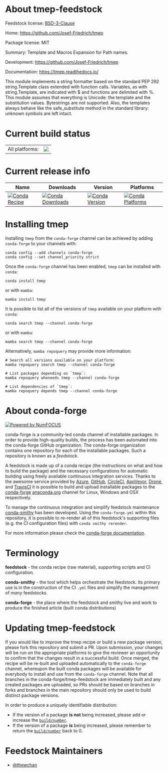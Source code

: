 About tmep-feedstock
====================

Feedstock license: [BSD-3-Clause](https://github.com/conda-forge/tmep-feedstock/blob/main/LICENSE.txt)

Home: https://github.com/Josef-Friedrich/tmep

Package license: MIT

Summary: Template and Macros Expansion for Path names.

Development: https://github.com/Josef-Friedrich/tmep

Documentation: https://tmep.readthedocs.io/

This module implements a string formatter based on the standard PEP 292 string.Template class extended with function calls. Variables, as with string.Template, are indicated with $ and functions are delimited with %.
This module assumes that everything is Unicode: the template and the substitution values. Bytestrings are not supported. Also, the templates always behave like the safe_substitute method in the standard library: unknown symbols are left intact.

Current build status
====================


<table><tr><td>All platforms:</td>
    <td>
      <a href="https://dev.azure.com/conda-forge/feedstock-builds/_build/latest?definitionId=12252&branchName=main">
        <img src="https://dev.azure.com/conda-forge/feedstock-builds/_apis/build/status/tmep-feedstock?branchName=main">
      </a>
    </td>
  </tr>
</table>

Current release info
====================

| Name | Downloads | Version | Platforms |
| --- | --- | --- | --- |
| [![Conda Recipe](https://img.shields.io/badge/recipe-tmep-green.svg)](https://anaconda.org/conda-forge/tmep) | [![Conda Downloads](https://img.shields.io/conda/dn/conda-forge/tmep.svg)](https://anaconda.org/conda-forge/tmep) | [![Conda Version](https://img.shields.io/conda/vn/conda-forge/tmep.svg)](https://anaconda.org/conda-forge/tmep) | [![Conda Platforms](https://img.shields.io/conda/pn/conda-forge/tmep.svg)](https://anaconda.org/conda-forge/tmep) |

Installing tmep
===============

Installing `tmep` from the `conda-forge` channel can be achieved by adding `conda-forge` to your channels with:

```
conda config --add channels conda-forge
conda config --set channel_priority strict
```

Once the `conda-forge` channel has been enabled, `tmep` can be installed with `conda`:

```
conda install tmep
```

or with `mamba`:

```
mamba install tmep
```

It is possible to list all of the versions of `tmep` available on your platform with `conda`:

```
conda search tmep --channel conda-forge
```

or with `mamba`:

```
mamba search tmep --channel conda-forge
```

Alternatively, `mamba repoquery` may provide more information:

```
# Search all versions available on your platform:
mamba repoquery search tmep --channel conda-forge

# List packages depending on `tmep`:
mamba repoquery whoneeds tmep --channel conda-forge

# List dependencies of `tmep`:
mamba repoquery depends tmep --channel conda-forge
```


About conda-forge
=================

[![Powered by
NumFOCUS](https://img.shields.io/badge/powered%20by-NumFOCUS-orange.svg?style=flat&colorA=E1523D&colorB=007D8A)](https://numfocus.org)

conda-forge is a community-led conda channel of installable packages.
In order to provide high-quality builds, the process has been automated into the
conda-forge GitHub organization. The conda-forge organization contains one repository
for each of the installable packages. Such a repository is known as a *feedstock*.

A feedstock is made up of a conda recipe (the instructions on what and how to build
the package) and the necessary configurations for automatic building using freely
available continuous integration services. Thanks to the awesome service provided by
[Azure](https://azure.microsoft.com/en-us/services/devops/), [GitHub](https://github.com/),
[CircleCI](https://circleci.com/), [AppVeyor](https://www.appveyor.com/),
[Drone](https://cloud.drone.io/welcome), and [TravisCI](https://travis-ci.com/)
it is possible to build and upload installable packages to the
[conda-forge](https://anaconda.org/conda-forge) [anaconda.org](https://anaconda.org/)
channel for Linux, Windows and OSX respectively.

To manage the continuous integration and simplify feedstock maintenance
[conda-smithy](https://github.com/conda-forge/conda-smithy) has been developed.
Using the ``conda-forge.yml`` within this repository, it is possible to re-render all of
this feedstock's supporting files (e.g. the CI configuration files) with ``conda smithy rerender``.

For more information please check the [conda-forge documentation](https://conda-forge.org/docs/).

Terminology
===========

**feedstock** - the conda recipe (raw material), supporting scripts and CI configuration.

**conda-smithy** - the tool which helps orchestrate the feedstock.
                   Its primary use is in the construction of the CI ``.yml`` files
                   and simplify the management of *many* feedstocks.

**conda-forge** - the place where the feedstock and smithy live and work to
                  produce the finished article (built conda distributions)


Updating tmep-feedstock
=======================

If you would like to improve the tmep recipe or build a new
package version, please fork this repository and submit a PR. Upon submission,
your changes will be run on the appropriate platforms to give the reviewer an
opportunity to confirm that the changes result in a successful build. Once
merged, the recipe will be re-built and uploaded automatically to the
`conda-forge` channel, whereupon the built conda packages will be available for
everybody to install and use from the `conda-forge` channel.
Note that all branches in the conda-forge/tmep-feedstock are
immediately built and any created packages are uploaded, so PRs should be based
on branches in forks and branches in the main repository should only be used to
build distinct package versions.

In order to produce a uniquely identifiable distribution:
 * If the version of a package **is not** being increased, please add or increase
   the [``build/number``](https://docs.conda.io/projects/conda-build/en/latest/resources/define-metadata.html#build-number-and-string).
 * If the version of a package **is** being increased, please remember to return
   the [``build/number``](https://docs.conda.io/projects/conda-build/en/latest/resources/define-metadata.html#build-number-and-string)
   back to 0.

Feedstock Maintainers
=====================

* [@thewchan](https://github.com/thewchan/)

